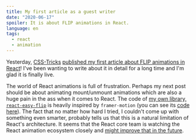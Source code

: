 ```yaml
---
title: My first article as a guest writer
date: "2020-06-17"
spoiler: It is about FLIP animations in React.
language: en
tags:
  - react
  - animation
---
```


Yesterday, [CSS-Tricks](https://css-tricks.com/) [published my first article about FLIP animations in React](https://css-tricks.com/everything-you-need-to-know-about-flip-animations-in-react/)! I've been wanting to write about it in detail for a long time and I'm glad it is finally live.

The world of React animations is full of frustration. Perhaps my next post should be about animating mount/unmount animations which are also a huge pain in the ass when it comes to React.
The code of [my own library, `react-easy-flip`](https://github.com/jlkiri/react-easy-flip) is heavily inspired by `framer-motion` (you can see its [code here](https://github.com/framer/motion)). The fact that no matter how hard I tried, I couldn't come up with something even smarter, probably tells us that this is a natural limitation of React's architecture. It seems that the React core team is watching the React animation ecosystem closely and [might improve that in the future](https://twitter.com/sebmarkbage/status/1259991081300619264).
